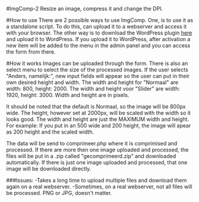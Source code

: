 #ImgComp-2
Resize an image, compress it and change the DPI.

#How to use
There are 2 possible ways to use ImgComp. One, is to use it as a standalone script. To do this, can upload it to a webserver and access it with your browser. The other way is to download the WordPress plugin [here](http://jeroengrooten.nl/ImgComp.zip) and upload it to WordPress. If you upload it to WordPress, after activation a new item will be added to the menu in the admin panel and you can access the form from there.

#How it works
Images can be uploaded through the form. There is also an select menu to select the size of the processed images. 
If the user selects "Anders, namelijk:", new input fields will appear so the user can put in their own desired height and width.
The width and height for "Normaal" are width: 800, height: 2000. The width and height voor "Slider" are width: 1920, height: 3000.
Width and height are in pixels. 

It should be noted that the default is Normaal, so the image will be 800px wide. The height, however set at 2000px, will be scaled with the width so it looks good. The width and height are just the MAXIMUM width and height. 
For example: If you put in an 500 wide and 200 height, the image will apear as 200 height and the scaled width.

The data will be send to comprimeer.php where it is comprimised and processed. 
If there are more then one image uploaded and processed, the files will be put in a .zip called "gecomprimeerd.zip" and downloaded automatically. If there is just one image uploaded and processed, that one image will be downloaded directly.

###Issues:
-Takes a long time to upload multiple files and download them again on a real webserver.
-Sometimes, on a real webserver, not all files will be processed. PNG or JPG, doesn't matter.
